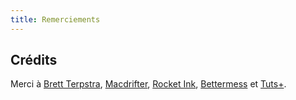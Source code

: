 ```yaml
---
title: Remerciements
---
```


## Crédits

Merci à [Brett Terpstra](http://brettterpstra.com/), [Macdrifter](http://www.macdrifter.com/), [Rocket Ink](http://www.rocket-ink.com/), [Bettermess](http://bettermess.com/) et [Tuts+](https://tutsplus.com/).
